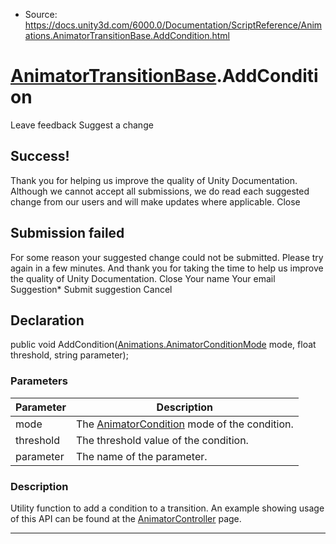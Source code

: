 * Source: https://docs.unity3d.com/6000.0/Documentation/ScriptReference/Animations.AnimatorTransitionBase.AddCondition.html

#  [AnimatorTransitionBase](https://docs.unity3d.com/6000.0/Documentation/ScriptReference/Animations.AnimatorTransitionBase.html).AddCondition
Leave feedback
Suggest a change
## Success!
Thank you for helping us improve the quality of Unity Documentation. Although we cannot accept all submissions, we do read each suggested change from our users and will make updates where applicable.
Close
## Submission failed
For some reason your suggested change could not be submitted. Please <a>try again</a> in a few minutes. And thank you for taking the time to help us improve the quality of Unity Documentation.
Close
Your name Your email Suggestion* Submit suggestion
Cancel
## Declaration
public void AddCondition([Animations.AnimatorConditionMode](https://docs.unity3d.com/6000.0/Documentation/ScriptReference/Animations.AnimatorConditionMode.html) mode, float threshold, string parameter); 
### Parameters
Parameter | Description  
---|---  
mode | The [AnimatorCondition](https://docs.unity3d.com/6000.0/Documentation/ScriptReference/Animations.AnimatorCondition.html) mode of the condition.  
threshold | The threshold value of the condition.  
parameter | The name of the parameter.  
### Description
Utility function to add a condition to a transition.
An example showing usage of this API can be found at the [AnimatorController](https://docs.unity3d.com/6000.0/Documentation/ScriptReference/Animations.AnimatorController.html) page.
* * *
